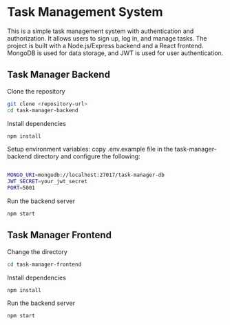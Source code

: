 # Task Management System

This is a simple task management system with authentication and authorization. It allows users to sign up, log in, and manage tasks. The project is built with a Node.js/Express backend and a React frontend. MongoDB is used for data storage, and JWT is used for user authentication.

## Task Manager Backend

Clone the repository

```bash
git clone <repository-url>
cd task-manager-backend
```

Install dependencies

```bash
npm install
```

Setup environment variables: copy .env.example file in the task-manager-backend directory and configure the following:

```bash

MONGO_URI=mongodb://localhost:27017/task-manager-db
JWT_SECRET=your_jwt_secret
PORT=5001
```

Run the backend server

```bash
npm start
```

##

## Task Manager Frontend

Change the directory

```bash
cd task-manager-frontend
```

Install dependencies

```bash
npm install
```

Run the backend server

```bash
npm start
```
